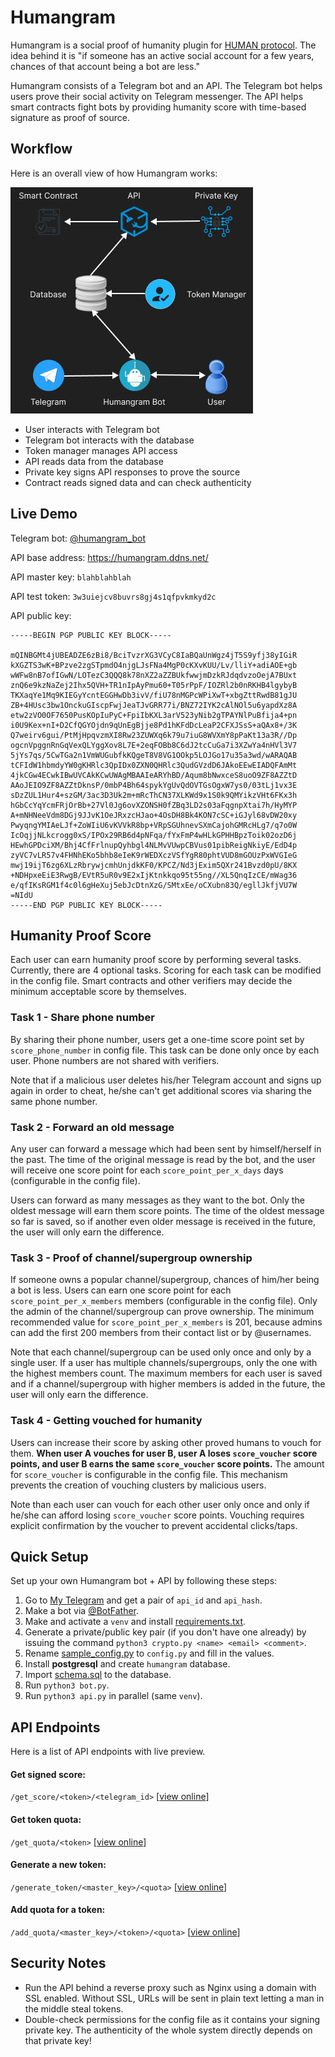 # Humangram
Humangram is a social proof of humanity plugin for
[HUMAN protocol](https://www.humanprotocol.org/).
The idea behind it is "if someone has an active social
account for a few years, chances of that account being a
bot are less."

Humangram consists of a Telegram bot and an API. The
Telegram bot helps users prove their social activity on
Telegram messenger. The API helps smart contracts fight
bots by providing humanity score with time-based
signature as proof of source.

## Workflow
Here is an overall view of how Humangram works:

![workflow](images/workflow.jpg)
* User interacts with Telegram bot
* Telegram bot interacts with the database
* Token manager manages API access
* API reads data from the database
* Private key signs API responses to prove the source
* Contract reads signed data and can check authenticity

## Live Demo
Telegram bot: [@humangram_bot](https://t.me/humangram_bot)

API base address: https://humangram.ddns.net/

API master key: `blahblahblah`

API test token: `3w3uiejcv8buvrs8gj4s1qfpvkmkyd2c`

API public key:
```
-----BEGIN PGP PUBLIC KEY BLOCK-----

mQINBGMt4jUBEADZE6zBi8/BciTvzrXG3VCyC8IaBQaUnWgz4jT5S9yfj38yIGiR
kXGZTS3wK+BPzve2zgSTpmdO4njgLJsFNa4MgP0cKXvKUU/Lv/lliY+adiAOE+gb
wWFw8nB7ofIGwN/LOTezC3QQQ8k78nXZ2aZZBUkfwwjmDzkRJdqdvzoOejA7BUxt
znQ6e9kzNaZej2Ihx5QVH+TR1nIpAyPmu60+T05rPpF/IOZRl2b0nRKHB4lgybyB
TKXaqYe1Mq9KIEGyYcntEGGHwDb3ivV/fiU78nMGPcWPiXwT+xbgZttRwdB81gJU
ZB+4HUsc3bw1OnckuGIscpFwjJeaTJvGRR77i/BNZ72IYK2cAlNOl5u6yapdXz8A
etw2zVO0OF7650PusKOpIuPyC+FpiIbKXL3arV523yNib2gTPAYNlPuBfija4+pn
i0U9Kex+nI+D2CfQGYOjdn9qUnEgBjje8Pd1hKFdDcLeaP2CFXJSsS+aQAx8+/3K
Q7weirv6gui/PtMjHpqvzmXI8Rw23ZUWXq6k79u7iuG8WVXmY8pPaKt13a3R//Dp
ogcnVpggnRnGqVexQLYggXov8L7E+2eqFOBb8C6dJ2tcCuGa7i3XZwYa4nHVl3V7
5jYs7qs/5CwTGa2n1VmWUGubfkKQgeT8V8VG1OOkp5LOJGo17u35a3wd/wARAQAB
tCFIdW1hbmdyYW0gKHRlc3QpIDx0ZXN0QHRlc3QudGVzdD6JAkoEEwEIADQFAmMt
4jkCGw4ECwkIBwUVCAkKCwUWAgMBAAIeARYhBD/Aqum8bNwxceS8uoO9ZF8AZZtD
AAoJEIO9ZF8AZZtDknsP/0mbP4Bh64spykYgUvQdOVTGsOgxW7ys0/03tLj1vx3E
sDzZUL1Hur4+szGM/3ac3D3Uk2m+mRcThCN37XLKWd9x1S0k9QMYikzVHt6FKx3h
hGbCcYqYcmFRjOrBb+27Vl0Jg6ovXZONSH0fZBq3LD2s03aFqgnpXtai7h/HyMYP
A+mNHNeeVdm8DGj9JJvK1OeJRxzcHJao+4OsDH8Bk4KON7cSC+iGJyl68vDW20xy
PwyqngYMIAeLJf+ZoWIiU6vKVVkR8bp+VRpSGUhnevSXmCajohGMRcHLg7/q7o0W
IcOqjjNLkcrogg0xS/IPOx29RB6d4pNFqa/fYxFmP4wHLkGPHHBpzToik02ozD6j
HEwhGPDciXM/Bhj4CfFrlnupQyhbgl4NLMvVUwpCBVus01pibReigNkiyE/EdD4p
zyVC7vLR57v4FHNhEKo5bhb8eIeK9rWEDXczVSfYgR80phtVUD8mGOUzPxWVGIeG
mwj19ijT6zg6XLzRbrywjcmhUnjdkKF0/KPCZ/Nd3jExim5QXr241Bvzd0pU/8KX
+NDHpxeEiE3RwgB/EVtR5uR0v9E2xIjKtnkkqo95t55ng//XL5QnqIzCE/mWag36
e/qfIKsRGM1f4c0l6gHeXuj5ebJcDtnXzG/SMtxEe/oCXubn83Q/egllJkfjVU7W
=NIdU
-----END PGP PUBLIC KEY BLOCK-----
```

## Humanity Proof Score
Each user can earn humanity proof score by performing
several tasks. Currently, there are 4 optional tasks.
Scoring for each task can be modified in the config file.
Smart contracts and other verifiers may decide the
minimum acceptable score by themselves.

### Task 1 - Share phone number
By sharing their phone number, users get a one-time
score point set by `score_phone_number` in config file.
This task can be done only once by each user. Phone
numbers are not shared with verifiers.

Note that if a malicious user deletes his/her Telegram
account and signs up again in order to cheat, he/she 
can't get additional scores via sharing the same 
phone number.

### Task 2 - Forward an old message
Any user can forward a message which had been sent by
himself/herself in the past. The time of the original
message is read by the bot, and the user will receive
one score point for each `score_point_per_x_days` days
(configurable in the config file). 

Users can forward as many messages as they want to the bot.
Only the oldest message will earn them score points. The
time of the oldest message so far is saved, so if another
even older message is received in the future, the user
will only earn the difference.

### Task 3 - Proof of channel/supergroup ownership
If someone owns a popular channel/supergroup, chances of
him/her being a bot is less. Users can earn one score
point for each `score_point_per_x_members` members
(configurable in the config file). Only the admin of the
channel/supergroup can prove ownership. The minimum
recommended value for `score_point_per_x_members` is
201, because admins can add the first 200 members from
their contact list or by @usernames.

Note that each channel/supergroup can be used only once
and only by a single user. If a user has multiple
channels/supergroups, only the one with the highest
members count. The maximum members for each user is saved
and if a channel/supergroup with higher members is added
in the future, the user will only earn the difference.

### Task 4 - Getting vouched for humanity
Users can increase their score by asking other proved
humans to vouch for them. **When user A vouches for user
B, user A loses `score_voucher` score points, and user B
earns the same `score_voucher` score points.** The
amount for `score_voucher` is configurable in the config
file. This mechanism prevents the creation of vouching
clusters by malicious users.

Note than each user can vouch for each other user only
once and only if he/she can afford losing `score_voucher`
score points. Vouching requires explicit confirmation
by the voucher to prevent accidental clicks/taps.


## Quick Setup
Set up your own Humangram bot + API by following these
steps:

1) Go to [My Telegram](https://my.telegram.org/)
   and get a pair of `api_id` and `api_hash`.
2) Make a bot via [@BotFather](https://t.me/BotFather).
3) Make and activate a `venv` and install
   [requirements.txt](/requirements.txt).
4) Generate a private/public key pair (if you don't have
   one already) by issuing the command
   `python3 crypto.py <name> <email> <comment>`.
5) Rename [sample_config.py](/sample_config.py) to
   `config.py` and fill in the values.
6) Install **postgresql** and create `humangram` database.
7) Import [schema.sql](/schema.sql) to the database.
8) Run `python3 bot.py`.
9) Run `python3 api.py` in parallel (same `venv`).

## API Endpoints
Here is a list of API endpoints with live preview.

#### Get signed score:
`/get_score/<token>/<telegram_id>`
[[view online](https://humangram.ddns.net/get_score/3w3uiejcv8buvrs8gj4s1qfpvkmkyd2c/75149591)]

#### Get token quota:
`/get_quota/<token>`
[[view online](https://humangram.ddns.net/get_quota/3w3uiejcv8buvrs8gj4s1qfpvkmkyd2c)]

#### Generate a new token:
`/generate_token/<master_key>/<quota>`
[[view online](https://humangram.ddns.net/generate_token/blahblahblah/100)]

#### Add quota for a token:
`/add_quota/<master_key>/<token>/<quota>`
[[view online](https://humangram.ddns.net/add_quota/blahblahblah/3w3uiejcv8buvrs8gj4s1qfpvkmkyd2c/100)]

## Security Notes
* Run the API behind a reverse proxy such as Nginx using
a domain with SSL enabled. Without SSL, URLs will be sent
in plain text letting a man in the middle steal tokens.
* Double-check permissions for the config file as it
contains your signing private key. The authenticity of
the whole system directly depends on that private key! 

